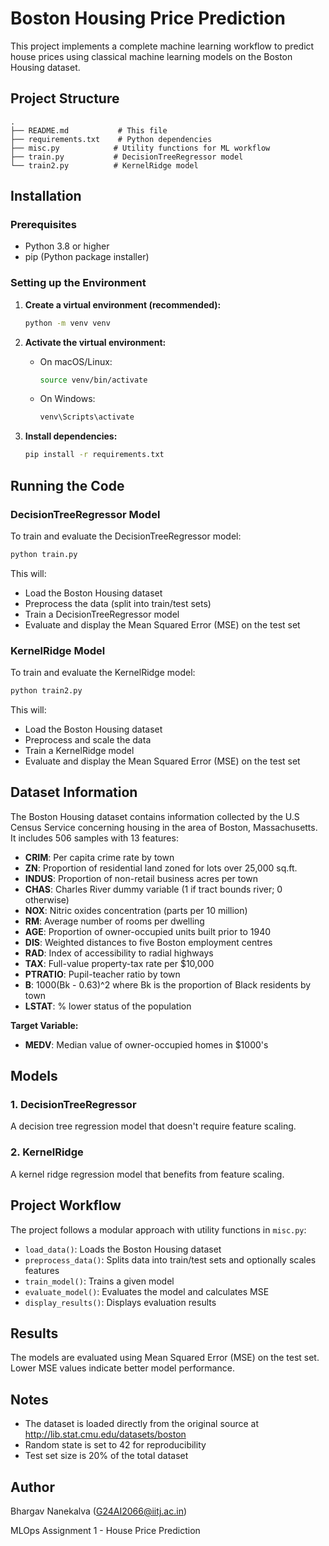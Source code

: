 # Boston Housing Price Prediction

This project implements a complete machine learning workflow to predict house prices using classical machine learning models on the Boston Housing dataset.

## Project Structure

```
.
├── README.md           # This file
├── requirements.txt    # Python dependencies
├── misc.py            # Utility functions for ML workflow
├── train.py           # DecisionTreeRegressor model
└── train2.py          # KernelRidge model
```

## Installation

### Prerequisites

- Python 3.8 or higher
- pip (Python package installer)

### Setting up the Environment

1. **Create a virtual environment (recommended):**
   ```bash
   python -m venv venv
   ```

2. **Activate the virtual environment:**
   - On macOS/Linux:
     ```bash
     source venv/bin/activate
     ```
   - On Windows:
     ```bash
     venv\Scripts\activate
     ```

3. **Install dependencies:**
   ```bash
   pip install -r requirements.txt
   ```

## Running the Code

### DecisionTreeRegressor Model

To train and evaluate the DecisionTreeRegressor model:

```bash
python train.py
```

This will:
- Load the Boston Housing dataset
- Preprocess the data (split into train/test sets)
- Train a DecisionTreeRegressor model
- Evaluate and display the Mean Squared Error (MSE) on the test set

### KernelRidge Model

To train and evaluate the KernelRidge model:

```bash
python train2.py
```

This will:
- Load the Boston Housing dataset
- Preprocess and scale the data
- Train a KernelRidge model
- Evaluate and display the Mean Squared Error (MSE) on the test set

## Dataset Information

The Boston Housing dataset contains information collected by the U.S Census Service concerning housing in the area of Boston, Massachusetts. It includes 506 samples with 13 features:

- **CRIM**: Per capita crime rate by town
- **ZN**: Proportion of residential land zoned for lots over 25,000 sq.ft.
- **INDUS**: Proportion of non-retail business acres per town
- **CHAS**: Charles River dummy variable (1 if tract bounds river; 0 otherwise)
- **NOX**: Nitric oxides concentration (parts per 10 million)
- **RM**: Average number of rooms per dwelling
- **AGE**: Proportion of owner-occupied units built prior to 1940
- **DIS**: Weighted distances to five Boston employment centres
- **RAD**: Index of accessibility to radial highways
- **TAX**: Full-value property-tax rate per $10,000
- **PTRATIO**: Pupil-teacher ratio by town
- **B**: 1000(Bk - 0.63)^2 where Bk is the proportion of Black residents by town
- **LSTAT**: % lower status of the population

**Target Variable:**
- **MEDV**: Median value of owner-occupied homes in $1000's

## Models

### 1. DecisionTreeRegressor
A decision tree regression model that doesn't require feature scaling.

### 2. KernelRidge
A kernel ridge regression model that benefits from feature scaling.

## Project Workflow

The project follows a modular approach with utility functions in `misc.py`:

- `load_data()`: Loads the Boston Housing dataset
- `preprocess_data()`: Splits data into train/test sets and optionally scales features
- `train_model()`: Trains a given model
- `evaluate_model()`: Evaluates the model and calculates MSE
- `display_results()`: Displays evaluation results

## Results

The models are evaluated using Mean Squared Error (MSE) on the test set. Lower MSE values indicate better model performance.

## Notes

- The dataset is loaded directly from the original source at http://lib.stat.cmu.edu/datasets/boston
- Random state is set to 42 for reproducibility
- Test set size is 20% of the total dataset

## Author

Bhargav Nanekalva (G24AI2066@iitj.ac.in)

MLOps Assignment 1 - House Price Prediction
